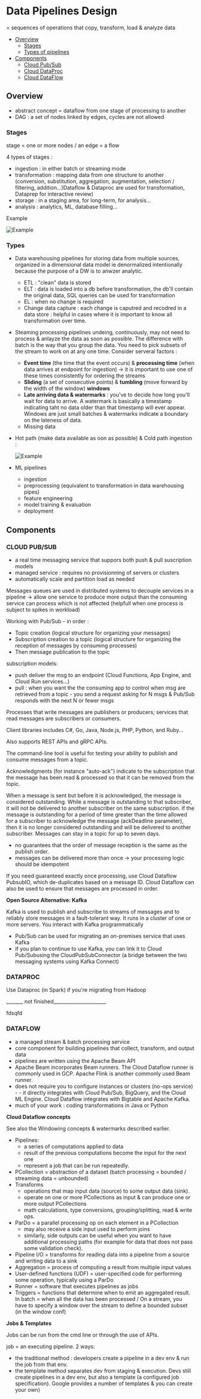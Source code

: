 # Data Pipelines Design

= sequences of operations that copy, transform, load & analyze data

- [Overview](Theory/Pipelines.md#overview)
    - [Stages](Pipelines.md#stages)
    - [Types of pipelines](Pipelines.md#types)
- [Components](Pipelines.md#components)
    - [Cloud Pub/Sub](Pipelines.md#cloud-pubsub)
    - [Cloud DataProc](Pipelines.md#dataproc)
    - [Cloud DataFlow](Pipelines.md#dataflow)


## Overview

- abstract concept = dataflow from one stage of processing to another
- DAG : a set of nodes linked by edges, cycles are not allowed

### Stages

stage = one or more nodes / an edge = a flow 

4 types of stages : 
- ingestion : in either batch or streaming mode
- transformation : mapping data from one structure to another (conversion, substitution, aggregation, augmentation, selection / filtering, addition...)Dataflow & Dataproc are used for transformation, Dataprep for interactive review) 
- storage : in a staging area, for long-term, for analysis...
- analysis : analytics, ML, database  filling...

Example

![Example](pictures/pipeline_example.png "Example")

### Types

- Data warehousing pipelines
for storing data from multiple sources, organized in a dimensional data model ie denormalized intentionally because the purpose of a DW is to anwzer analytic.
    - ETL : "clean" data is stored
    - ELT : data is loaded into a db before transformation, the db'll contain the original data, SQL queries can be used for transformation
    - EL : when no change is required
    - Change data capture : each change is caputred and recodred in a data store : helpful in cases where it is important to know all transformation over time.


- Steaming processing pipelines
undeing, continuously, may not need to process & anlayze the data as soon as possible. The difference with batch is the way that you group the data. You need to pick subsets of the stream to work on at any one time. Consider serveral factors :
    - __Event time__ (the time that the event occurs) & __processing time__ (when data arrives at endpoint for ingestion) -> it is important to use one of these times consistently for ordering the streams
    - __Sliding__ (a set of consecutive points) & __tumbling__ (move forward by the width of the window) __windows__
    - __Late arriving data & watermarks__ : you've to decide how long you'll wait for data to arrive. A watermark is basically a timestamp indicating taht no data older than that timestamp will ever appear. Windows are just small batches & watermarks indicate a boundary on the lateness of data. 
    - Missing data

- Hot path (make data available as oon as possible) & Cold path ingestion :

    ![Example](pictures/hot_path.png "Example")

- ML pipelines
    - ingestion
    - preprocessing (equivalent to transformation in data warehousing pipes)
    - feature engineering
    - model training & evaluation
    - deployment

## Components

### CLOUD PUB/SUB
- a real time messaging service that suppors both push & pull suscription models
- managed service : requires no provisionning of servers or clusters
- automatically scale and partition load as needed

Messages queues are used in distributed systems to decouple services in a pipeline -> allow one service to produce more output than the consuming service can process which is not affected (helpfull when one process is subject to spikes in workload)

Working with Pub/Sub - in order :
- Topic creation (logical structure for organizing your messages)
- Subscription creation to a topic (logical structure for organizing the reception of messages by consuming processes)
- Then message publication to the topic

subscription models:
- push deliver the msg to an endpoint (Cloud Functions, App Engine, and Cloud Run services...)
- pull : when you want the the consuming app to control when msg are retrieved from a topic - you send a request asking for N msgs & Pub/Sub responds with the next N or fewer msgs

Processes that write messages are publishers or producers; services that read messages are subscribers or consumers.

Client libraries includes C#, Go, Java, Node.js, PHP, Python, and Ruby... 

Also supports REST APIs and gRPC APIs.

The command-line tool is useful for testing your ability to publish and consume messages from a topic.

Acknowledgments (for instance "auto-ack") indicate to the subscription that the message has been read & processed so that it can be removed from the topic. 

When a message is sent but before it is acknowledged, the message is considered outstanding. While a message is outstanding to that subscriber, it will not be delivered to another subscriber on the same subscription. If the message is outstanding for a period of time greater than the time allowed for a subscriber to acknowledge the message (ackDeadline parameter), then it is no longer considered outstanding and will be delivered to another subscriber. Messages can stay in a topic for up to seven days.

- no guarantees that the order of message reception is the same as the publish order. 
- messages can be delivered more than once -> your processing logic should be idempotent



If you need guaranteed exactly once processing, use Cloud Dataflow PubsubIO, which de-duplicates based on a message ID. Cloud Dataflow can also be used to ensure that messages are processed in order.

__Open Source Alternative: Kafka__

Kafka is used to publish and subscribe to streams of messages and to reliably store messages in a fault-tolerant way. It runs in a cluster of one or more servers. You interact with Kafka programmatically 

- Pub/Sub can be used for migrating an on-premises service that uses Kafka
- if you plan to continue to use Kafka, you can link it to Cloud Pub/Subusing the CloudPubSubConnector (a bridge between the two messaging systems using Kafka Connect)


### DATAPROC

Use Dataproc (in Spark) if you're migrating from Hadoop

_______ not finished______________________

fdsqfd



### DATAFLOW
- a managed stream & batch processing service
- core component for building pipelines that collect, transform, and output data
- pipelines are written using the Apache Beam API
- Apache Beam incorporates Beam runners. The Cloud Dataflow runner is commonly used in GCP. Apache Flink is another commonly used Beam runner.
- does not require you to configure instances or clusters (no-ops service) - - it directly integrates with Cloud Pub/Sub, BigQuery, and the Cloud ML Engine. Cloud Dataflow integrates with Bigtable and Apache Kafka.
- much of your work : coding transformations in Java or Python

__Cloud Dataflow concepts__

See also the Windowing concepts & watermarks described earlier.
- Pipelines:
    - a series of computations applied to data
    - result of the previous computations become the input for the next one
    - represent a job that can be run repeatedly.
- PCollection = abstraction of a dataset (batch processing = bounded / streaming data = unbounded)
- Transforms
    - operations that map input data (source) to some output data (sink).
    - operate on one or more PCollections as input & can produce one or more output PCollections
    - math calculations, type conversions, grouping/splitting, read & write ops.
- ParDo = a parallel processing op on each element in a PCollection
    - may also receive a side input used to perform joins
    - similarly, side outputs can be useful when you want to have additional processing paths (for example for data that does not pass some validation check).
- Pipeline I/O = transforms for reading data into a pipeline from a source and writing data to a sink
- Aggregation = process of computing a result from multiple input values
- User-defined functions (UDF) = user-specified code for performing some operation, typically using a ParDo
- Runner = software that executes pipelines as jobs
- Triggers = functions that determine when to emit an aggregated result. In batch = when all the data has been processed / On a stream, you have to specify a window over the stream to define a bounded subset (in the window conf)

__Jobs & Templates__

Jobs can be run from the cmd line or through the use of APIs.

job = an executing pipeline. 2 ways:
- the traditional method : developers create a pipeline in a dev env & run the job from that env.
- the template method separates dev from staging & execution. Devs still create pipelines in a dev env, but also a template (a configured job specification). Google provides a number of templates & you can create your own)